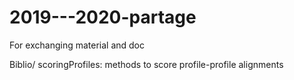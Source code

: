 # 2019---2020-partage
For exchanging material and doc


Biblio/
scoringProfiles: methods to score profile-profile alignments
